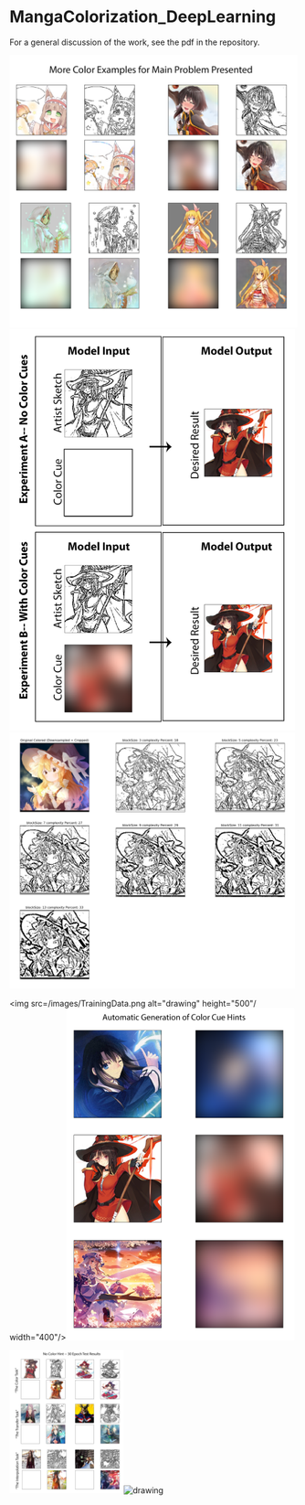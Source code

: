 # MangaColorization_DeepLearning
For a general discussion of the work, see the pdf in the repository. 

<img src=/images/MainProblemExample.png alt="drawing" width="700"/>

<img src=/images/ModelSchematic.png alt="drawing" width="500"/>

<img src=/images/CompareSketchify.png alt="drawing" width="500"/>

<img src=/images/TrainingData.png alt="drawing" height="500"/ width="400"/><img src=/images/ColorCueGeneration.png alt="drawing" width="400"/>

<img src=/images/NoColorCuesResults.png alt="drawing" width="200"/><img src=/images/WithColorCuesResults.png alt="drawing" width="200"/>
